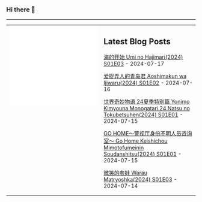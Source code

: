 ### Hi there 👋

<!--
**etng/etng** is a ✨ _special_ ✨ repository because its `README.md` (this file) appears on your GitHub profile.

Here are some ideas to get you started:

- 🔭 I’m currently working on ...
- 🌱 I’m currently learning ...
- 👯 I’m looking to collaborate on ...
- 🤔 I’m looking for help with ...
- 💬 Ask me about ...
- 📫 How to reach me: ...
- 😄 Pronouns: ...
- ⚡ Fun fact: ...
-->


---

<table>
<tr>
<td valign="top" width="50%">
<img src="metrics.svg" alt="Metric" />
</td>
<td valign="top" width="50%">

## Latest Blog Posts
<!-- blog start -->
[海的开始 Umi no Hajimari(2024) S01E03](http://www.fanxinzhui.com/rr/2572#S01E03) - 2024-07-17

[爱捉弄人的青岛君 Aoshimakun wa Ijiwaru(2024) S01E02](http://www.fanxinzhui.com/rr/2575#S01E02) - 2024-07-16

[世界奇妙物语 24夏季特别篇 Yonimo Kimyouna Monogatari 24 Natsu no Tokubetsuhen(2024) S01E01](http://www.fanxinzhui.com/rr/2581#S01E01) - 2024-07-15

[GO HOME～警视厅身份不明人员咨询室～ Go Home Keishichou Mimotofumeinin Soudanshitsu(2024) S01E01](http://www.fanxinzhui.com/rr/2580#S01E01) - 2024-07-15

[微笑的套娃 Warau Matryoshka(2024) S01E03](http://www.fanxinzhui.com/rr/2571#S01E03) - 2024-07-14
<!-- blog end -->

</td></tr></table>

